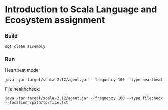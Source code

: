 # Introduction to Scala Language and Ecosystem assignment

### Build

```sbtshell
sbt clean assembly
```

### Run 

Heartbeat mode:
```sbtshell
java -jar target/scala-2.12/agent.jar --frequency 100 --type heartbeat
```

File healthcheck:
```sbtshell
java -jar target/scala-2.12/agent.jar --frequency 100 --type filecheck --location /path/to/file.txt
```
